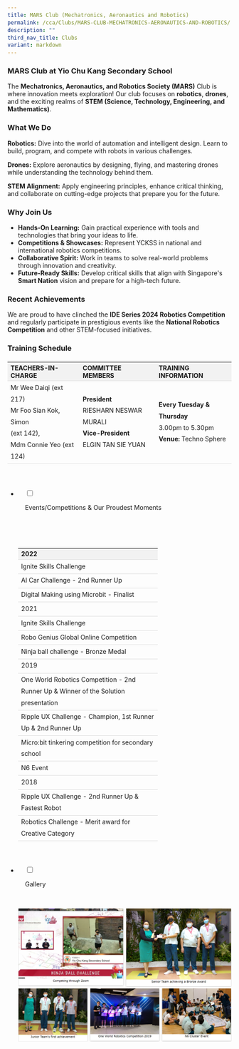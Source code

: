 ```yaml
---
title: MARS Club (Mechatronics, Aeronautics and Robotics)
permalink: /cca/Clubs/MARS-CLUB-MECHATRONICS-AERONAUTICS-AND-ROBOTICS/
description: ""
third_nav_title: Clubs
variant: markdown
---
```

<h3>MARS Club at Yio Chu Kang Secondary School</h3>

<p>The <strong>Mechatronics, Aeronautics, and Robotics Society (MARS)</strong> Club is where innovation meets exploration! Our club focuses on <strong>robotics</strong>, <strong>drones</strong>, and the exciting realms of <strong>STEM (Science, Technology, Engineering, and Mathematics)</strong>.</p>

<h3>What We Do</h3>
<p><strong>Robotics:</strong> Dive into the world of automation and intelligent design. Learn to build, program, and compete with robots in various challenges.</p>
<p><strong>Drones:</strong> Explore aeronautics by designing, flying, and mastering drones while understanding the technology behind them.</p>
<p><strong>STEM Alignment:</strong> Apply engineering principles, enhance critical thinking, and collaborate on cutting-edge projects that prepare you for the future.</p>

<h3>Why Join Us</h3>
<ul>
<li><strong>Hands-On Learning:</strong> Gain practical experience with tools and technologies that bring your ideas to life.</li>
<li><strong>Competitions &amp; Showcases:</strong> Represent YCKSS in national and international robotics competitions.</li>
<li><strong>Collaborative Spirit:</strong> Work in teams to solve real-world problems through innovation and creativity.</li>
<li><strong>Future-Ready Skills:</strong> Develop critical skills that align with Singapore's <strong>Smart Nation</strong> vision and prepare for a high-tech future.</li>
</ul>

<h3>Recent Achievements</h3>
<p>We are proud to have clinched the <strong>IDE Series 2024 Robotics Competition</strong> and regularly participate in prestigious events like the <strong>National Robotics Competition</strong> and other STEM-focused initiatives.</p>

<h3>Training Schedule</h3>
<table class="yck-table">
<thead>
<tr>
<th class="yck-th">Teachers-in-charge</th>
<th class="yck-th">Committee Members</th>
<th class="yck-th">Training Information</th>
</tr>
</thead>
<tbody>
<tr>
<td class="yck-td">Mr Wee Daiqi (ext 217)<br>Mr Foo Sian Kok, Simon <br>(ext 142),<br>Mdm Connie Yeo (ext 124)</td>
<td class="yck-td"><strong>President</strong><br>RIESHARN NESWAR MURALI<br><strong>Vice-President</strong><br>ELGIN TAN SIE YUAN</td>
<td class="yck-td"><strong>Every Tuesday &amp; Thursday</strong><br>3.00pm to 5.30pm<br><strong>Venue:</strong> Techno Sphere</td>
</tr>
</tbody>
</table>
<p></p>


<ul class="jekyllcodex_accordion">

&nbsp;&nbsp;
	<li>

&nbsp;&nbsp;&nbsp;&nbsp;<input type="checkbox" id="accordion1">

&nbsp;&nbsp;&nbsp;&nbsp;<label for="accordion1">Events/Competitions&nbsp;&amp;&nbsp;Our&nbsp;Proudest&nbsp;Moments</label>

&nbsp;&nbsp;&nbsp;&nbsp;<div>

&nbsp;&nbsp;&nbsp;&nbsp;&nbsp;&nbsp;<p><table class="yck-table">
<thead>
<tr><th class="yck-th">2022</th></tr>
</thead>
<tbody>
<tr><td class="yck-td">Ignite Skills Challenge</td></tr>
<tr><td class="yck-td">AI Car Challenge - 2nd Runner Up</td></tr>
<tr><td class="yck-td">Digital Making using Microbit - Finalist</td></tr>
<tr><td class="yck-td">2021</td></tr>
<tr><td class="yck-td">Ignite Skills Challenge</td></tr>
<tr><td class="yck-td">Robo Genius Global Online Competition</td></tr>
<tr><td class="yck-td">Ninja ball challenge - Bronze Medal</td></tr>
<tr><td class="yck-td">2019</td></tr>
<tr><td class="yck-td">One World Robotics Competition - 2nd Runner Up &amp; Winner of the Solution presentation</td></tr>
<tr><td class="yck-td">Ripple UX Challenge - Champion, 1st Runner Up &amp; 2nd Runner Up</td></tr>
<tr><td class="yck-td">Micro:bit tinkering competition for secondary school</td></tr>
<tr><td class="yck-td">N6 Event</td></tr>
<tr><td class="yck-td">2018</td></tr>
<tr><td class="yck-td">Ripple UX Challenge - 2nd Runner Up &amp; Fastest Robot</td></tr>
<tr><td class="yck-td">Robotics Challenge - Merit award for Creative Category</td></tr>
</tbody>
</table></p>

&nbsp;&nbsp;&nbsp;&nbsp;</div>

</li>
	
<li>

&nbsp;&nbsp;&nbsp;&nbsp;<input type="checkbox" id="accordion2">

&nbsp;&nbsp;&nbsp;&nbsp;<label for="accordion2">Gallery</label>

&nbsp;&nbsp;&nbsp;&nbsp;<div>

<p>   
<img style="width:100%;height:50%" src="/images/Our%20Curriculum/Non%20Academic%20Programmes/CoCurricular%20Activities/Clubs/MARs%20Club/M2.png">
			<img style="width:100%;height:50%" src="/images/Our%20Curriculum/Non%20Academic%20Programmes/CoCurricular%20Activities/Clubs/MARs%20Club/M3.png">
			</p>

&nbsp;&nbsp;&nbsp;&nbsp;</div>

</li>
	
	

	
</ul>

<style>
.yck-table {
	border-collapse: collapse;
	max-width: 100%;
	margin-top: 1.5em;
	margin-bottom: clamp(1em, 5%, 3em);
}

.yck-th {
	background-color: #f2f2f2;
	text-align: left;
	border-bottom: 1px solid #ddd;
	text-transform: uppercase;
}

.yck-th h4, .yck-th h5, .yck-th h6 {
    margin: 0 0 0.5em 0;
}

.yck-td {
	border-bottom: 1px solid #ddd;
	max-width: 300px;
	word-wrap: break-word;
	line-height: 1.6rem;
}


</style>